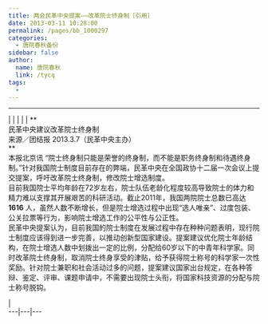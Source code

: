 ```yaml
---
title: 两会民革中央提案——改革院士终身制［引用］
date: 2013-03-11 10:28:00
permalink: /pages/bb_1000297
categories: 
  - 唐院春秋备份
sidebar: false
author: 
  name: 唐院春秋
  link: /tycq
tags: 
  - 
---
```


* * *

  
|  |  |  |  |  **  
民革中央建议改革院士终身制  
来源／团结报 2013.3.7（民革中央主办）  
**  
本报北京讯
“院士终身制只能是荣誉的终身制，而不能是职务终身制和待遇终身制。”针对我国院士制度目前存在的弊端，民革中央在全国政协十二届一次会议上提交提案，呼吁改革院士终身制，修改院士增选制度。  
目前我国院士平均年龄在72岁左右，院士队伍老龄化程度较高导致院士的体力和精力难以支撑其开展艰苦的科研活动。截止2011年，我国两院院士总数已高达
**1616** 人，虽然人数不断增长，但是院士增选过程中出现“选人唯亲”、过度包装、公关拉票等行为，影响院士增选工作的公平性与公正性。  
民革中央提案认为，目前我国的院士制度在发展过程中存在种种问题表明，现行院士制度应该得到进一步完善，以推动创新型国家建设。提案建议优化院士年龄结构，在院士增选人数中划拨出一定的比例，分配给60岁以下的中青年科学家。同时改革院士终身制，取消院士终身享受的津贴，给予获得院士称号的科学家一次性奖励。针对院士兼职和社会活动过多的问题，提案建议国家出台规定，在各种答辩、鉴定、评审、课题申请中，不需要出现院士头衔，将国家科技资源的分配与院士称号脱钩。  
  
|  
---|---|---